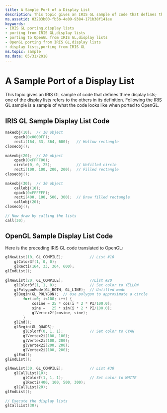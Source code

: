 ```yaml
---
title: A Sample Port of a Display List
description: This topic gives an IRIS GL sample of code that defines three display lists; one of the display lists refers to the others in its definition. Following the IRIS GL sample is a sample of what the code looks like when ported to OpenGL.
ms.assetid: 03283b00-fb5b-4e89-9384-171b38f141ee
keywords:
- IRIS GL porting,display lists
- porting from IRIS GL,display lists
- porting to OpenGL from IRIS GL,display lists
- OpenGL porting from IRIS GL,display lists
- display lists,porting from IRIS GL
ms.topic: sample
ms.date: 05/31/2018
---
```


# A Sample Port of a Display List

This topic gives an IRIS GL sample of code that defines three display lists; one of the display lists refers to the others in its definition. Following the IRIS GL sample is a sample of what the code looks like when ported to OpenGL.

## IRIS GL Sample Display List Code


```C++
makeobj(10);  // 10 object  
    cpack(0x0000FF); 
    recti(164, 33, 364, 600);   // Hollow rectangle  
closeobj(); 
 
makeobj(20);  // 20 object  
    cpack(0xFFFF00); 
    circle(0, 0, 25);           // Unfilled circle  
    recti(100, 100, 200, 200);  // Filled rectangle  
closeobj(); 
 
makeobj(30);  // 30 object  
    callobj(10); 
    cpack(0xFFFFFF); 
    recti(400, 100, 500, 300);  // Draw filled rectangle  
    callobj(20); 
closeobj(); 
 
// Now draw by calling the lists  
call(30);
```



## OpenGL Sample Display List Code

Here is the preceding IRIS GL code translated to OpenGL:


```C++
glNewList(10, GL_COMPILE);            // List #10  
    glColor3f(1, 0, 0); 
    glRecti(164, 33, 364, 600); 
glEndList(); 
 
glNewList(20, GL_COMPILE);            //List #20  
    glColor3f(1, 1, 0);               // Set color to YELLOW  
    glPolygonMode(GL_BOTH, GL_LINE);  // Unfilled mode  
    glBegin(GL_POLYGON);  // Use polygon to approximate a circle  
        for(i=0; i<100; i++) { 
            cosine = 25 * cos(i * 2 * PI/100.0); 
            sine =   25 * sin(i * 2 * PI/100.0); 
            glVertex2f(cosine, sine); 
        } 
    glEnd(); 
    glBegin(GL_QUADS); 
        glColorf(0, 1, 1);            // Set color to CYAN  
        glVertex2i(100, 100); 
        glVertex2i(100, 200); 
        glVertex2i(200, 200); 
        glVertex2i(100, 200); 
    glEnd(); 
glEndList(); 
 
glNewList(30, GL_COMPILE);            // List #30  
    glCallList(10); 
        glColorf(1, 1, 1);            // Set color to WHITE  
        glRecti(400, 100, 500, 300); 
    glCallList(20); 
glEndList(); 
 
// Execute the display lists  
glCallList(30);
```



 

 




